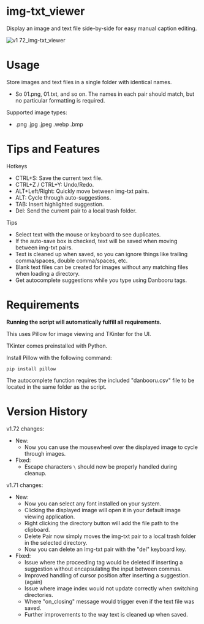 # img-txt_viewer
Display an image and text file side-by-side for easy manual caption editing.

![v1 72_img-txt_viewer](https://github.com/Nenotriple/img-txt_viewer/assets/70049990/01073c55-3ce8-43d5-98b0-1cc76d6ea2a1)

# Usage

Store images and text files in a single folder with identical names.
- So 01.png, 01.txt, and so on. The names in each pair should match, but no particular formatting is required.

Supported image types:
- .png .jpg .jpeg .webp .bmp

# Tips and Features

Hotkeys
- CTRL+S: Save the current text file.
- CTRL+Z / CTRL+Y: Undo/Redo.
- ALT+Left/Right: Quickly move between img-txt pairs.
- ALT: Cycle through auto-suggestions.
- TAB: Insert highlighted suggestion.
- Del: Send the current pair to a local trash folder.

Tips
- Select text with the mouse or keyboard to see duplicates.
- If the auto-save box is checked, text will be saved when moving between img-txt pairs.
- Text is cleaned up when saved, so you can ignore things like trailing comma/spaces, double comma/spaces, etc.
- Blank text files can be created for images without any matching files when loading a directory.
- Get autocomplete suggestions while you type using Danbooru tags.


# Requirements

**Running the script will automatically fulfill all requirements.**

This uses Pillow for image viewing and TKinter for the UI.

TKinter comes preinstalled with Python.

Install Pillow with the following command:
```
pip install pillow
```

The autocomplete function requires the included "danbooru.csv" file to be located in the same folder as the script.

# Version History

v1.72 changes:

- New:
  - Now you can use the mousewheel over the displayed image to cycle through images.
- Fixed:
  - Escape characters `\` should now be properly handled during cleanup.

v1.71 changes:

- New:
  - Now you can select any font installed on your system.
  - Clicking the displayed image will open it in your default image viewing application.
  - Right clicking the directory button will add the file path to the clipboard.
  - Delete Pair now simply moves the img-txt pair to a local trash folder in the selected directory.
  - Now you can delete an img-txt pair with the "del" keyboard key.
- Fixed:
  - Issue where the proceeding tag would be deleted if inserting a suggestion without encapsulating the input between commas.
  - Improved handling of cursor position after inserting a suggestion. (again)
  - Issue where image index would not update correctly when switching directories.
  - Where "on_closing" message would trigger even if the text file was saved.
  - Further improvements to the way text is cleaned up when saved.
